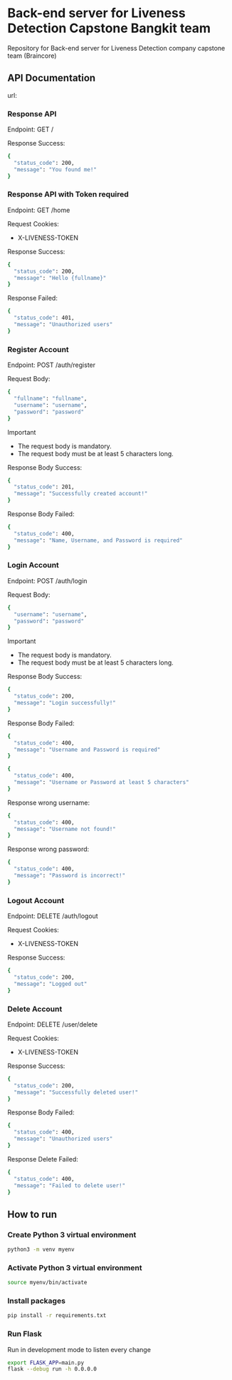 # Back-end server for Liveness Detection Capstone Bangkit team

Repository for Back-end server for Liveness Detection company capstone team (Braincore)

## API Documentation

url:

### Response API

Endpoint: GET /

Response Success:

```bash
{
  "status_code": 200,
  "message": "You found me!"
}
```

### Response API with Token required

Endpoint: GET /home

Request Cookies:

- X-LIVENESS-TOKEN

Response Success:

```bash
{
  "status_code": 200,
  "message": "Hello {fullname}"
}
```

Response Failed:

```bash
{
  "status_code": 401,
  "message": "Unauthorized users"
}
```

### Register Account

Endpoint: POST /auth/register

Request Body:

```bash
{
  "fullname": "fullname",
  "username": "username",
  "password": "password"
}
```

> [!IMPORTANT]
>
> - The request body is mandatory.
> - The request body must be at least 5 characters long.

Response Body Success:

```bash
{
  "status_code": 201,
  "message": "Successfully created account!"
}
```

Response Body Failed:

```bash
{
  "status_code": 400,
  "message": "Name, Username, and Password is required"
}
```

### Login Account

Endpoint: POST /auth/login

Request Body:

```bash
{
  "username": "username",
  "password": "password"
}
```

> [!IMPORTANT]
>
> - The request body is mandatory.
> - The request body must be at least 5 characters long.

Response Body Success:

```bash
{
  "status_code": 200,
  "message": "Login successfully!"
}
```

Response Body Failed:

```bash
{
  "status_code": 400,
  "message": "Username and Password is required"
}
```

```bash
{
  "status_code": 400,
  "message": "Username or Password at least 5 characters"
}
```

Response wrong username:

```bash
{
  "status_code": 400,
  "message": "Username not found!"
}
```

Response wrong password:

```bash
{
  "status_code": 400,
  "message": "Password is incorrect!"
}
```

### Logout Account

Endpoint: DELETE /auth/logout

Request Cookies:

- X-LIVENESS-TOKEN

Response Success:

```bash
{
  "status_code": 200,
  "message": "Logged out"
}
```

### Delete Account

Endpoint: DELETE /user/delete

Request Cookies:

- X-LIVENESS-TOKEN

Response Success:

```bash
{
  "status_code": 200,
  "message": "Successfully deleted user!"
}
```

Response Body Failed:

```bash
{
  "status_code": 400,
  "message": "Unauthorized users"
}
```

Response Delete Failed:

```bash
{
  "status_code": 400,
  "message": "Failed to delete user!"
}
```

## How to run

### Create Python 3 virtual environment

```bash
python3 -m venv myenv
```

### Activate Python 3 virtual environment

```bash
source myenv/bin/activate
```

### Install packages

```bash
pip install -r requirements.txt
```

### Run Flask

Run in development mode to listen every change

```bash
export FLASK_APP=main.py
flask --debug run -h 0.0.0.0
```
